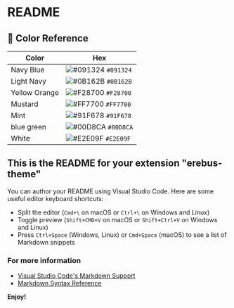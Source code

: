 # README

## 🎨 Color Reference

| Color         | Hex                                                                 |
| ------------- | ------------------------------------------------------------------- |
| Navy Blue     | ![#091324](https://via.placeholder.com/10/091324`?text=+) `#091324` |
| Light Navy    | ![#0B162B](https://via.placeholder.com/10/0B162B?text=+) `#0B162B`  |
| Yellow Orange | ![#F28700](https://via.placeholder.com/10/F28700?text=+) `#F28700`  |
| Mustard       | ![#FF7700](https://via.placeholder.com/10/FF7700?text=+) `#FF7700`  |
| Mint          | ![#91F678](https://via.placeholder.com/10/91F678?text=+) `#91F678`  |
| blue green    | ![#00D8CA](https://via.placeholder.com/10/00D8CA?text=+) `#00D8CA`  |
| White         | ![#E2E09F](https://via.placeholder.com/10/E2E09F?text=+) `#E2E09F`  |

## This is the README for your extension "erebus-theme"

You can author your README using Visual Studio Code. Here are some useful editor keyboard shortcuts:

- Split the editor (`Cmd+\` on macOS or `Ctrl+\` on Windows and Linux)
- Toggle preview (`Shift+CMD+V` on macOS or `Shift+Ctrl+V` on Windows and Linux)
- Press `Ctrl+Space` (Windows, Linux) or `Cmd+Space` (macOS) to see a list of Markdown snippets

### For more information

- [Visual Studio Code's Markdown Support](http://code.visualstudio.com/docs/languages/markdown)
- [Markdown Syntax Reference](https://help.github.com/articles/markdown-basics/)

**Enjoy!**
